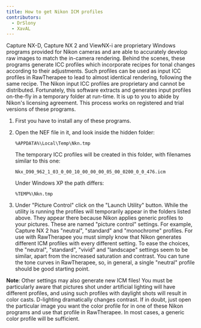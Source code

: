 ```yaml
---
title: How to get Nikon ICM profiles
contributors:
  - DrSlony
  - XavAL
---
```


Capture NX-D, Capture NX 2 and ViewNX-i are proprietary Windows programs
provided for Nikon cameras and are able to accurately develop raw images
to match the in-camera rendering. Behind the scenes, these programs
generate ICC profiles which incorporate recipes for tonal changes
according to their adjustments. Such profiles can be used as input ICC
profiles in RawTherapee to lead to almost identical rendering, following
the same recipe. The Nikon input ICC profiles are proprietary and cannot
be distributed. Fortunately, this software extracts and generates input
profiles on-the-fly in a temporary folder at run-time. It is up to you
to abide by Nikon's licensing agreement. This process works on
registered and trial versions of these programs.

1.  First you have to install any of these programs.
2.  Open the NEF file in it, and look inside the hidden folder:

    `%APPDATA%\Local\Temp\Nkn`<random strings>`.tmp`

    The temporary ICC profiles will be created in this folder, with
    filenames similar to this one:

    `Nkx_D90_962_1_03_0_00_10_00_00_00_05_00_0200_0_0_476.icm`

    Under Windows XP the path differs:

    `%TEMP%\Nkn`<random string>`.tmp`
3.  Under "Picture Control" click on the "Launch Utility" button. While
    the utility is running the profiles will temporarily appear in the
    folders listed above. They appear there because Nikon applies
    generic profiles to your pictures. These are named "picture control"
    settings. For example, Capture NX 2 has "neutral", "standard" and
    "monochrome" profiles. For use with RawTherapee you must simply know
    that Nikon generates different ICM profiles with every different
    setting. To ease the choices, the "neutral", "standard", "vivid" and
    "landscape" settings seem to be similar, apart from the increased
    saturation and contrast. You can tune the tone curves in
    RawTherapee, so, in general, a single "neutral" profile should be
    good starting point.

**Note**: Other settings may also generate new ICM files! You must be
particularly aware that pictures shot under artificial lighting will
have different profiles, and using such profiles with daylight shots
will result in color casts. D-lighting dramatically changes contrast. If
in doubt, just open the particular image you want the color profile for
in one of these Nikon programs and use that profile in RawTherapee. In
most cases, a generic color profile will be sufficient.
